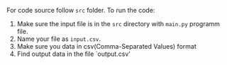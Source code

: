 For code source follow `src` folder.
To run the code:
1. Make sure the input file is in the `src` directory with `main.py` programm file.
2. Name your file as `input.csv`.
3. Make sure you data in csv(Comma-Separated Values) format
4. Find output data in the file `output.csv'
